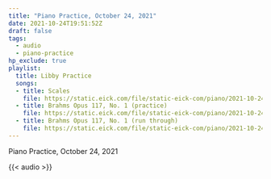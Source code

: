 ```yaml
---
title: "Piano Practice, October 24, 2021"
date: 2021-10-24T19:51:52Z
draft: false
tags:
  - audio
  - piano-practice
hp_exclude: true
playlist:
  title: Libby Practice
  songs:
  - title: Scales
    file: https://static.eick.com/file/static-eick-com/piano/2021-10-24-001.mp3
  - title: Brahms Opus 117, No. 1 (practice)
    file: https://static.eick.com/file/static-eick-com/piano/2021-10-24-002.mp3
  - title: Brahms Opus 117, No. 1 (run through)
    file: https://static.eick.com/file/static-eick-com/piano/2021-10-24-003.mp3
---
```

Piano Practice, October 24, 2021

<!--more-->

{{< audio >}}
